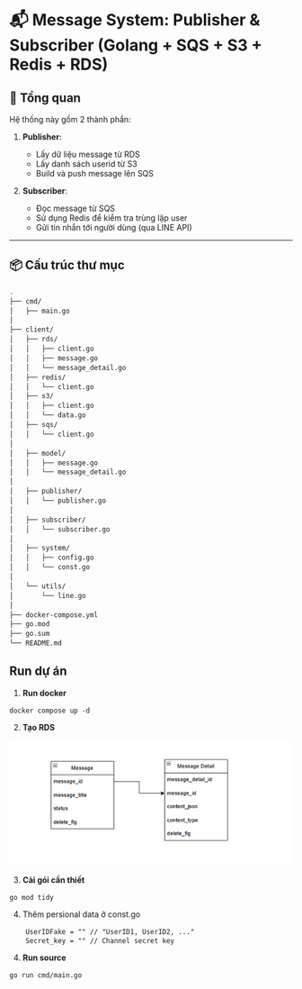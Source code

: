 # 📬 Message System: Publisher & Subscriber (Golang + SQS + S3 + Redis + RDS)

## 🧩 Tổng quan

Hệ thống này gồm 2 thành phần:

1. **Publisher**: 
   - Lấy dữ liệu message từ RDS
   - Lấy danh sách userid từ S3
   - Build và push message lên SQS

2. **Subscriber**:
   - Đọc message từ SQS
   - Sử dụng Redis để kiểm tra trùng lặp user
   - Gửi tin nhắn tới người dùng (qua LINE API)

---

## 📦 Cấu trúc thư mục

```bash
.
├── cmd/
│   ├── main.go
│
├── client/
│   ├── rds/
│   │   ├── client.go
│   │   ├── message.go
│   │   └── message_detail.go
│   ├── redis/
│   │   └── client.go
│   ├── s3/
│   │   ├── client.go
│   │   └── data.go
│   ├── sqs/
│   │   └── client.go
│
│   ├── model/
│   │   ├── message.go
│   │   └── message_detail.go
│
│   ├── publisher/
│   │   └── publisher.go
│
│   ├── subscriber/
│   │   └── subscriber.go
│
│   ├── system/
│   │   ├── config.go
│   │   └── const.go
│
│   └── utils/
│       └── line.go
│
├── docker-compose.yml
├── go.mod
├── go.sum
└── README.md
```

## Run dự án
1. **Run docker**

```base
docker compose up -d
```

2. **Tạo RDS**

![Database Schema](image-1.png)

3. **Cài gói cần thiết**
```base
go mod tidy
```

4. Thêm persional data ở const.go
```base
	UserIDFake = "" // "UserID1, UserID2, ..."
	Secret_key = "" // Channel secret key
```

4. **Run source**
```base
go run cmd/main.go
```
